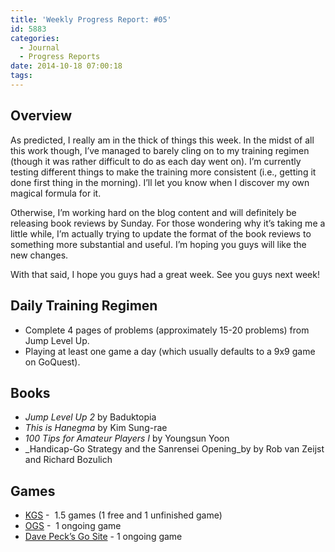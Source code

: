 ```yaml
---
title: 'Weekly Progress Report: #05'
id: 5883
categories:
  - Journal
  - Progress Reports
date: 2014-10-18 07:00:18
tags:
---
```


## Overview

As predicted, I really am in the thick of things this week. In the midst of all this work though, I’ve managed to barely cling on to my training regimen (though it was rather difficult to do as each day went on). I’m currently testing different things to make the training more consistent (i.e., getting it done first thing in the morning). I’ll let you know when I discover my own magical formula for it.

Otherwise, I’m working hard on the blog content and will definitely be releasing book reviews by Sunday. For those wondering why it’s taking me a little while, I’m actually trying to update the format of the book reviews to something more substantial and useful. I’m hoping you guys will like the new changes.

With that said, I hope you guys had a great week. See you guys next week!

## Daily Training Regimen

*   Complete 4 pages of problems (approximately 15-20 problems) from Jump Level Up.
*   Playing at least one game a day (which usually defaults to a 9x9 game on GoQuest).

## Books

*   _Jump Level Up 2_ by Baduktopia
*   _This is Hanegma_ by Kim Sung-rae
*   _100 Tips for Amateur Players I_ by Youngsun Yoon
*   _Handicap-Go Strategy and the Sanrensei Opening_by by Rob van Zeijst and Richard Bozulich

## Games

*   [KGS](http://www.gokgs.com "KGS Website") -  1.5 games (1 free and 1 unfinished game)
*   [OGS](http://www.online-go.com "Online Go Server") -  1 ongoing game
*   [Dave Peck’s Go Site](http://go.davepeck.org/ "Dave Peck’s Go Site") - 1 ongoing game